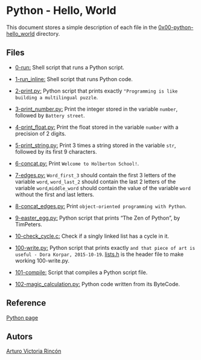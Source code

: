 # Python - Hello, World
This document stores a simple description of each file in the [0x00-python-hello_world](https://github.com/arvicrin/holbertonschool-higher_level_programming/tree/master/0x00-python-hello_world "0x00-python-hello_world") directory.

## Files

- [0-run:](https://github.com/arvicrin/holbertonschool-higher_level_programming/blob/master/0x00-python-hello_world/0-run "0-run")
Shell script that runs a Python script.

- [1-run_inline:](https://github.com/arvicrin/holbertonschool-higher_level_programming/blob/master/0x00-python-hello_world/1-run_inline "1-run_inline")
Shell script that runs Python code.

- [2-print.py:](https://github.com/arvicrin/holbertonschool-higher_level_programming/blob/master/0x00-python-hello_world/2-print.py "2-print.py")
Python script that prints exactly `"Programming is like building a multilingual puzzle`.

- [3-print_number.py:](https://github.com/arvicrin/holbertonschool-higher_level_programming/blob/master/0x00-python-hello_world/3-print_number.py "3-print_number.py")
Print the integer stored in the variable `number`, followed by `Battery street`.

- [4-print_float.py:](https://github.com/arvicrin/holbertonschool-higher_level_programming/blob/master/0x00-python-hello_world/4-print_float.py "4-print_float.py")
Print the float stored in the variable `number` with a precision of 2 digits.

- [5-print_string.py:](https://github.com/arvicrin/holbertonschool-higher_level_programming/blob/master/0x00-python-hello_world/5-print_string.py "5-print_string.py")
Print 3 times a string stored in the variable `str`, followed by its first 9 characters.

- [6-concat.py:](https://github.com/arvicrin/holbertonschool-higher_level_programming/blob/master/0x00-python-hello_world/6-concat.py "6-concat.py")
Print `Welcome to Holberton School!`.

- [7-edges.py:](https://github.com/arvicrin/holbertonschool-higher_level_programming/blob/master/0x00-python-hello_world/7-edges.py "7-edges.py")
`Word_first_3`  should contain the first 3 letters of the variable  `word`, `word_last_2`  should contain the last 2 letters of the variable  `word`,`middle_word`  should contain the value of the variable  `word`  without the first and last letters.

- [8-concat_edges.py:](https://github.com/arvicrin/holbertonschool-higher_level_programming/blob/master/0x00-python-hello_world/8-concat_edges.py "8-concat_edges.py")
Print `object-oriented programming with Python`.

- [9-easter_egg.py:](https://github.com/arvicrin/holbertonschool-higher_level_programming/blob/master/0x00-python-hello_world/9-easter_egg.py "9-easter_egg.py")
Python script that prints “The Zen of Python”, by TimPeters.

- [10-check_cycle.c:](https://github.com/arvicrin/holbertonschool-higher_level_programming/blob/master/0x00-python-hello_world/10-check_cycle.c "10-check_cycle.c")
Check if a singly linked list has a cycle in it.

- [100-write.py:](https://github.com/arvicrin/holbertonschool-higher_level_programming/blob/master/0x00-python-hello_world/100-write.py "100-write.py")
Python script that prints exactly `and that piece of art is useful - Dora Korpar, 2015-10-19`. [lists.h](https://github.com/arvicrin/holbertonschool-higher_level_programming/blob/master/0x00-python-hello_world/lists.h "lists.h") is the header file to make working 100-write.py.

- [101-compile:](https://github.com/arvicrin/holbertonschool-higher_level_programming/blob/master/0x00-python-hello_world/101-compile "101-compile")
Script that compiles a Python script file.

- [102-magic_calculation.py:](https://github.com/arvicrin/holbertonschool-higher_level_programming/blob/master/0x00-python-hello_world/102-magic_calculation.py "102-magic_calculation.py")
Python code written from its ByteCode.

## Reference 
[Python page](https://www.python.org/)
## Autors
[Arturo Victoria Rincón](https://twitter.com/arvicrin)
